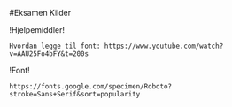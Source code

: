 #Eksamen Kilder

!Hjelpemiddler!

    Hvordan legge til font: https://www.youtube.com/watch?v=AAU25Fo4bFY&t=200s


!Font!

    https://fonts.google.com/specimen/Roboto?stroke=Sans+Serif&sort=popularity